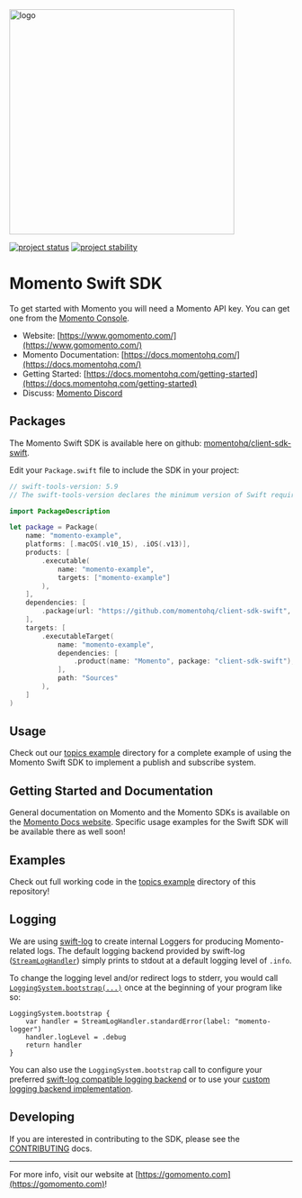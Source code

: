 <head>
  <meta name="Momento Go Client Library Documentation" content="Go client software development kit for Momento Cache">
</head>
<img src="https://docs.momentohq.com/img/logo.svg" alt="logo" width="400"/>

[![project status](https://momentohq.github.io/standards-and-practices/badges/project-status-official.svg)](https://github.com/momentohq/standards-and-practices/blob/main/docs/momento-on-github.md)
[![project stability](https://momentohq.github.io/standards-and-practices/badges/project-stability-alpha.svg)](https://github.com/momentohq/standards-and-practices/blob/main/docs/momento-on-github.md)

# Momento Swift SDK

To get started with Momento you will need a Momento API key. You can get one from the [Momento Console](https://console.gomomento.com).

* Website: [https://www.gomomento.com/](https://www.gomomento.com/)
* Momento Documentation: [https://docs.momentohq.com/](https://docs.momentohq.com/)
* Getting Started: [https://docs.momentohq.com/getting-started](https://docs.momentohq.com/getting-started)
* Discuss: [Momento Discord](https://discord.gg/3HkAKjUZGq)

## Packages

The Momento Swift SDK is available here on github: [momentohq/client-sdk-swift](https://github.com/momentohq/client-sdk-swift). 

Edit your `Package.swift` file to include the SDK in your project:

```swift
// swift-tools-version: 5.9
// The swift-tools-version declares the minimum version of Swift required to build this package.

import PackageDescription

let package = Package(
    name: "momento-example",
    platforms: [.macOS(.v10_15), .iOS(.v13)],
    products: [
        .executable(
            name: "momento-example",
            targets: ["momento-example"]
        ),
    ],
    dependencies: [
        .package(url: "https://github.com/momentohq/client-sdk-swift", exact: "0.3.1")
    ],
    targets: [
        .executableTarget(
            name: "momento-example",
            dependencies: [
                .product(name: "Momento", package: "client-sdk-swift"),
            ],
            path: "Sources"
        ),
    ]
)
```

## Usage

Check out our [topics example](./Examples/topics/README.md) directory for a complete example of using the Momento Swift SDK to implement a publish and subscribe system.

## Getting Started and Documentation

General documentation on Momento and the Momento SDKs is available on the [Momento Docs website](https://docs.momentohq.com/). Specific usage examples for the Swift SDK will be available there as well soon!

## Examples

Check out full working code in the [topics example](./Examples/topics/README.md) directory of this repository!

## Logging

We are using [swift-log](https://github.com/apple/swift-log) to create internal Loggers for producing Momento-related logs. 
The default logging backend provided by swift-log ([`StreamLogHandler`](https://github.com/apple/swift-log/#default-logger-behavior)) simply prints to stdout at a default logging level of `.info`.

To change the logging level and/or redirect logs to stderr, you would call  [`LoggingSystem.bootstrap(...)`](https://github.com/apple/swift-log/#default-logger-behavior) once at the beginning of your program like so:
```
LoggingSystem.bootstrap {
    var handler = StreamLogHandler.standardError(label: "momento-logger")
    handler.logLevel = .debug
    return handler
}
```

You can also use the `LoggingSystem.bootstrap` call to configure your preferred [swift-log compatible logging backend](https://github.com/apple/swift-log/#available-logging-backends-for-applications) or to use your [custom logging backend implementation](https://github.com/apple/swift-log/#on-the-implementation-of-a-logging-backend-a-loghandler).

## Developing

If you are interested in contributing to the SDK, please see the [CONTRIBUTING](./CONTRIBUTING.md) docs.

----------------------------------------------------------------------------------------
For more info, visit our website at [https://gomomento.com](https://gomomento.com)!
